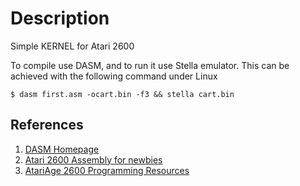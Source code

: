 # Description

Simple KERNEL for Atari 2600

To compile use DASM, and to run it use Stella emulator. This can be achieved with the following command under Linux

```
$ dasm first.asm -ocart.bin -f3 && stella cart.bin
```

## References

1. [DASM Homepage](https://dasm-assembler.github.io/)
2. [Atari 2600 Assembly for newbies](https://www.randomterrain.com/atari-2600-memories-tutorial-andrew-davie-01.html)
3. [AtariAge 2600 Programming Resources](https://www.atariage.com/2600/programming/index.html)
